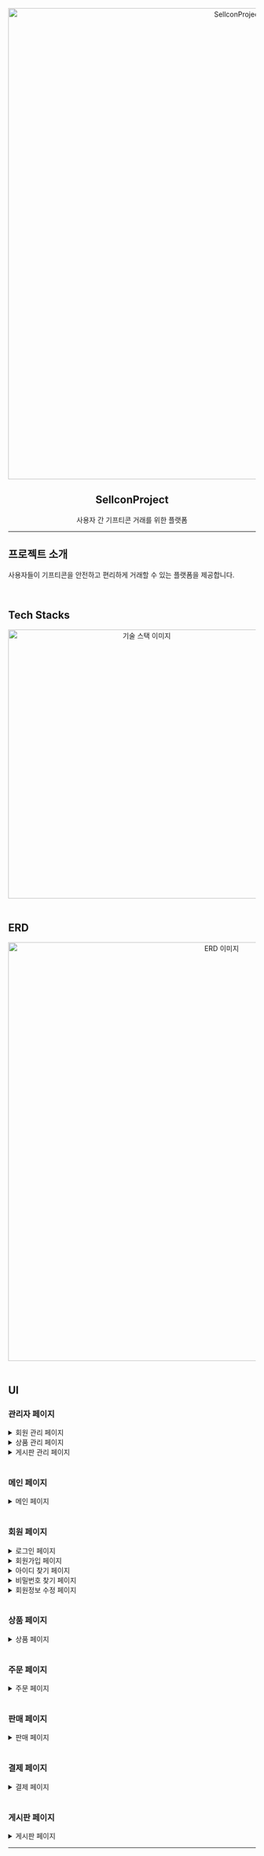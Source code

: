 <div align="center">
  <img width="960" alt="SellconProject 이미지" src="https://github.com/dlwhdska/SellconProject/assets/150890939/a2fee6ec-2d4e-4cce-a474-6f7a40d4e355">
</div>

<h2 align="center">SellconProject</h2>

<p align="center">
  사용자 간 기프티콘 거래를 위한 플랫폼
</p>

---

## 프로젝트 소개
사용자들이 기프티콘을 안전하고 편리하게 거래할 수 있는 플랫폼을 제공합니다.

<br/>

## Tech Stacks
<div align="center">
  <img width="548" alt="기술 스택 이미지" src="https://github.com/dlwhdska/SellconProject/assets/150890939/5fc6adb2-c81c-4c49-a0f4-6eb5135f7248">
</div>

<br/>

## ERD
<div align="center">
  <img width="853" alt="ERD 이미지" src="https://github.com/dlwhdska/SellconProject/assets/150890939/2224397f-a08d-4c7e-a74c-e76529ae89fb">
</div>

<br/>

## UI

### 관리자 페이지

<details>
  <summary>회원 관리 페이지</summary>
  <div align="center">
    <img width="575" alt="회원 관리 페이지 이미지" src="https://github.com/user-attachments/assets/a5f305d0-f3e5-4704-9e3c-76d1a8d61da2">
  </div>
</details>

<details>
  <summary>상품 관리 페이지</summary>
  <div align="center">
    <img width="575" alt="상품 관리 페이지 이미지 1" src="https://github.com/user-attachments/assets/611cc6fb-b44d-4b44-8ebb-ad218b8a71ba">
    <img width="575" alt="상품 관리 페이지 이미지 3" src="https://github.com/user-attachments/assets/b0bcb198-9999-4dc6-b224-564e18e6dacc">
    <img width="575" alt="상품 관리 페이지 이미지 4" src="https://github.com/user-attachments/assets/75fbf83d-622c-426a-a53c-1bf517276382">
  </div>
</details>

<details>
  <summary>게시판 관리 페이지</summary>
  <div align="center">
    <img width="575" alt="게시판 관리 페이지 이미지 1" src="https://github.com/user-attachments/assets/fd633d8d-b271-4d33-8ee8-ee20a66f4588">
    <img width="575" alt="게시판 관리 페이지 이미지 2" src="https://github.com/user-attachments/assets/47fc62a5-b335-4aee-9435-1f085ccc812d">
  </div>
</details>

<br/>

### 메인 페이지
<details>
  <summary>메인 페이지</summary>
  <div align="center">
    <img width="907" alt="메인 페이지 이미지" src="https://github.com/dlwhdska/SellconProject/assets/150890939/2ba3e301-06cc-4bdd-90d6-03fa1f602358">
  </div>
</details>

<br/>

### 회원 페이지

<details>
  <summary>로그인 페이지</summary> 
  <div align="center">
    <img width="500" alt="로그인 페이지 이미지" src="https://github.com/dlwhdska/SellconProject/assets/150890939/994f240b-b413-4711-acd1-36ab866bb0f9">
  </div>
</details>

<details>
  <summary>회원가입 페이지</summary> 
  <div align="center">
    <img width="520" alt="회원가입 페이지 이미지" src="https://github.com/dlwhdska/SellconProject/assets/150890939/708886fd-228e-4876-8f8e-45953e142e69">
  </div>
</details>

<details>
  <summary>아이디 찾기 페이지</summary> 
  <div align="center">
    <img width="544" alt="아이디 찾기 페이지 이미지" src="https://github.com/dlwhdska/SellconProject/assets/150890939/d833ed22-eb35-4912-92b9-d380206914ff">
  </div>
</details>

<details>
  <summary>비밀번호 찾기 페이지</summary> 
  <div align="center">
    <img width="430" alt="비밀번호 찾기 페이지 이미지" src="https://github.com/dlwhdska/SellconProject/assets/150890939/088c5793-0df0-4994-b8f2-4a037c86be49">
  </div>
</details>

<details>
  <summary>회원정보 수정 페이지</summary> 
  <div align="center">
    <img width="469" alt="회원정보 수정 페이지 이미지" src="https://github.com/dlwhdska/SellconProject/assets/150890939/85d6a110-5731-4588-99ff-25dfa49f19c7">
  </div>
</details>

<br/>

### 상품 페이지
<details>
  <summary>상품 페이지</summary> 
  <div align="center">
    <img width="575" alt="상품 페이지 이미지 1" src="https://github.com/user-attachments/assets/d98a2404-836d-4b53-963b-ada140caa762">
    <img width="575" alt="상품 페이지 이미지 2" src="https://github.com/user-attachments/assets/c9b2ad4d-c660-40ca-b5b1-4a02cc4ba559">
  </div>
</details>

<br/>

### 주문 페이지
<details>
  <summary>주문 페이지</summary> 
  <div align="center">
    <img width="575" alt="주문 페이지 이미지 1" src="https://github.com/user-attachments/assets/b4de9c53-f077-4a44-aea8-667980f0047e">
    <img width="575" alt="주문 페이지 이미지 2" src="https://github.com/user-attachments/assets/0e5caf2e-0778-4f5e-8c78-91ac2d39aaab">
    <img width="575" alt="주문 페이지 이미지 3" src="https://github.com/user-attachments/assets/0291fc30-37b5-4350-9409-f7384d1181b3">
  </div>
</details>

<br/>

### 판매 페이지
<details>
  <summary>판매 페이지</summary> 
  <div align="center">
    <img width="575" alt="판매 페이지 이미지 1" src="https://github.com/user-attachments/assets/6b6f5495-be75-4e60-863e-30e5b99435ef">
  </div>
</details>

<br/>

### 결제 페이지
<details>
  <summary>결제 페이지</summary> 
  <div align="center">
    <img width="575" alt="결제 페이지 이미지 1" src="https://github.com/user-attachments/assets/88e7c27a-2c99-445f-8548-366232cbc3de">
    <img width="575" alt="결제 페이지 이미지 2" src="https://github.com/user-attachments/assets/afcccb55-5c7a-414b-a933-c0f670c61165">
    <img width="575" alt="결제 페이지 이미지 3" src="https://github.com/user-attachments/assets/741c2deb-899c-4ba4-8584-78d6cd57c3f3">
  </div>
</details>

<br/>

### 게시판 페이지
<details>
  <summary>게시판 페이지</summary> 
  <div align="center">
    <img width="575" alt="게시판 페이지 이미지 1" src="https://github.com/user-attachments/assets/c4c63b6d-b15b-468a-b84f-38266ca9dd2a">
    <img width="575" alt="게시판 페이지 이미지 2" src="https://github.com/user-attachments/assets/509b959b-895f-4490-8e0e-f16dd9cbba85">
    <img width="575" alt="게시판 페이지 이미지 3" src="https://github.com/user-attachments/assets/f95d322d-6886-4c59-9221-a15a3e6ab66a">
  </div>
</details>

---

